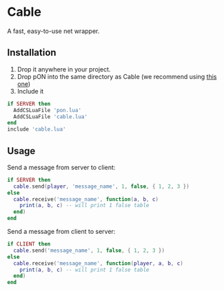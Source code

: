 # Cable
A fast, easy-to-use net wrapper.

## Installation
1. Drop it anywhere in your project.
2. Drop pON into the same directory as Cable (we recommend using [this one](https://github.com/TeslaCloud/Flux/blob/master/garrysmod/gamemodes/flux/gamemode/vendor/pon.lua))
3. Include it

```lua
if SERVER then
  AddCSLuaFile 'pon.lua'
  AddCSLuaFile 'cable.lua'
end
include 'cable.lua'
```

## Usage
Send a message from server to client:
```lua
if SERVER then
  cable.send(player, 'message_name', 1, false, { 1, 2, 3 })
else
  cable.receive('message_name', function(a, b, c)
    print(a, b, c) -- will print 1 false table
  end)
end
```

Send a message from client to server:
```lua
if CLIENT then
  cable.send('message_name', 1, false, { 1, 2, 3 })
else
  cable.receive('message_name', function(player, a, b, c)
    print(a, b, c) -- will print 1 false table
  end)
end
```
